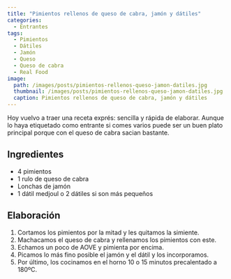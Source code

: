 ```yaml
---
title: "Pimientos rellenos de queso de cabra, jamón y dátiles"
categories:
  - Entrantes
tags:
  - Pimientos
  - Dátiles
  - Jamón
  - Queso
  - Queso de cabra
  - Real Food
image:
  path: /images/posts/pimientos-rellenos-queso-jamon-datiles.jpg
  thumbnail: /images/posts/pimientos-rellenos-queso-jamon-datiles.jpg
  caption: Pimientos rellenos de queso de cabra, jamón y dátiles
---
```


Hoy vuelvo a traer una receta exprés: sencilla y rápida de elaborar. Aunque lo haya etiquetado como entrante si comes varios puede ser un buen plato principal porque con el queso de cabra sacian bastante.

## Ingredientes

* 4 pimientos
* 1 rulo de queso de cabra
* Lonchas de jamón
* 1 dátil medjoul o 2 dátiles si son más pequeños

## Elaboración

1. Cortamos los pimientos por la mitad y les quitamos la simiente.
2. Machacamos el queso de cabra y rellenamos los pimientos con este.
3. Echamos un poco de AOVE y pimienta por encima.
4. Picamos lo más fino posible el jamón y el dátil y los incorporamos.
5. Por último, los cocinamos en el horno 10 o 15 minutos precalentado a 180ºC.
